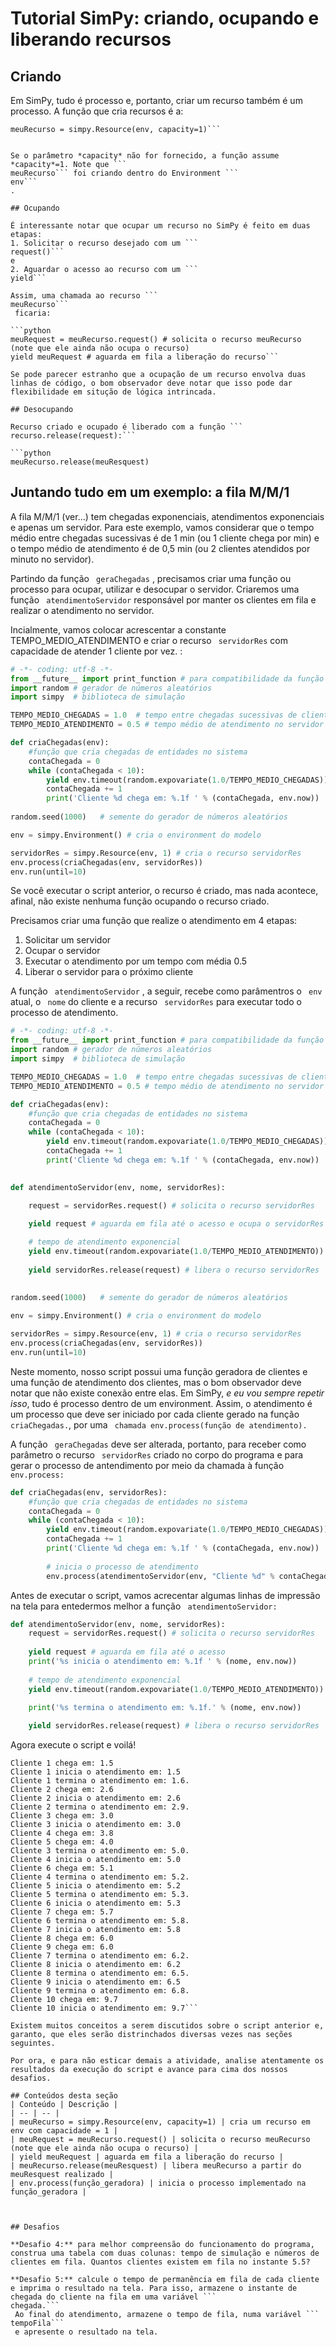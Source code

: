 # Tutorial SimPy: criando, ocupando e liberando recursos

## Criando

Em SimPy, tudo é processo e, portanto, criar um recurso também é um processo. A função que cria recursos é a: 

<!---
"criar um recurso também é um processo"???

alternativa:
Em simulação, simulamos processos que consomem recursos normalmente limitados. Quando um recurso é requisitado e não está disponível, há formação de filas.

Nos modelos de simulação, precisamos criar os recursos, que são ocupados e liberados ao longo da imsulção por entidades.

Por exemplo, na simulação de uma fábrica, criamos os recursos "máquinas" que serão utilizados nos processos de fabricação.

No SimPy, a sintaxe para criar um recurso é:
--->

```
meuRecurso = simpy.Resource(env, capacity=1)```


Se o parâmetro *capacity* não for fornecido, a função assume *capacity*=1. Note que ```
meuRecurso``` foi criando dentro do Environment ```
env```
.

## Ocupando

É interessante notar que ocupar um recurso no SimPy é feito em duas etapas:
1. Solicitar o recurso desejado com um ```
request()```
e
2. Aguardar o acesso ao recurso com um ```
yield```

Assim, uma chamada ao recurso ```
meuRecurso```
 ficaria:

```python
meuRequest = meuRecurso.request() # solicita o recurso meuRecurso (note que ele ainda não ocupa o recurso)
yield meuRequest # aguarda em fila a liberação do recurso```

Se pode parecer estranho que a ocupação de um recurso envolva duas linhas de código, o bom observador deve notar que isso pode dar flexibilidade em situção de lógica intrincada.

## Desocupando

Recurso criado e ocupado é liberado com a função ```
recurso.release(request):```

```python
meuRecurso.release(meuResquest)
```

## Juntando tudo em um exemplo: a fila M/M/1

A fila M/M/1 (ver...) tem chegadas exponenciais, atendimentos exponenciais e apenas um servidor. Para este exemplo, vamos considerar que o tempo médio entre chegadas sucessivas é de 1 min (ou 1 cliente chega por min) e o tempo médio de atendimento é de 0,5 min (ou 2 clientes atendidos por minuto no servidor).

Partindo da função ```
geraChegadas```
, precisamos criar uma função ou processo para ocupar, utilizar e desocupar o servidor. Criaremos uma função ```
atendimentoServidor```
 responsável por manter os clientes em fila e realizar o atendimento no servidor.
 
 Incialmente, vamos colocar acrescentar a constante TEMPO_MEDIO_ATENDIMENTO e criar o recurso ```
servidorRes``` com capacidade de atender 1 cliente por vez.
:
 
```python
# -*- coding: utf-8 -*-
from __future__ import print_function # para compatibilidade da função print com o Python 3
import random # gerador de números aleatórios
import simpy  # biblioteca de simulação

TEMPO_MEDIO_CHEGADAS = 1.0  # tempo entre chegadas sucessivas de clientes
TEMPO_MEDIO_ATENDIMENTO = 0.5 # tempo médio de atendimento no servidor

def criaChegadas(env):
    #função que cria chegadas de entidades no sistema
    contaChegada = 0
    while (contaChegada < 10):
        yield env.timeout(random.expovariate(1.0/TEMPO_MEDIO_CHEGADAS))
        contaChegada += 1
        print('Cliente %d chega em: %.1f ' % (contaChegada, env.now))
        
random.seed(1000)   # semente do gerador de números aleatórios

env = simpy.Environment() # cria o environment do modelo

servidorRes = simpy.Resource(env, 1) # cria o recurso servidorRes
env.process(criaChegadas(env, servidorRes))
env.run(until=10)
```
Se você executar o script anterior, o recurso é criado, mas nada acontece, afinal, não existe nenhuma função ocupando o recurso criado.

Precisamos criar uma função que realize o atendimento em 4 etapas:
1. Solicitar um servidor
2. Ocupar o servidor
3. Executar o atendimento por um tempo com média 0.5
4. Liberar o servidor para o próximo cliente

A função ```
atendimentoServidor```
, a seguir, recebe como parâmentros o ```
env```
 atual, o ```
nome```
 do cliente e a recurso ```
servidorRes```
 para executar todo o processo de atendimento.

```python
# -*- coding: utf-8 -*-
from __future__ import print_function # para compatibilidade da função print com o Python 3
import random # gerador de números aleatórios
import simpy  # biblioteca de simulação

TEMPO_MEDIO_CHEGADAS = 1.0  # tempo entre chegadas sucessivas de clientes
TEMPO_MEDIO_ATENDIMENTO = 0.5 # tempo médio de atendimento no servidor

def criaChegadas(env):
    #função que cria chegadas de entidades no sistema
    contaChegada = 0
    while (contaChegada < 10):
        yield env.timeout(random.expovariate(1.0/TEMPO_MEDIO_CHEGADAS))
        contaChegada += 1
        print('Cliente %d chega em: %.1f ' % (contaChegada, env.now))
        

def atendimentoServidor(env, nome, servidorRes):

    request = servidorRes.request() # solicita o recurso servidorRes
    
    yield request # aguarda em fila até o acesso e ocupa o servidorRes

    # tempo de atendimento exponencial
    yield env.timeout(random.expovariate(1.0/TEMPO_MEDIO_ATENDIMENTO))
    
    yield servidorRes.release(request) # libera o recurso servidorRes
    
    
random.seed(1000)   # semente do gerador de números aleatórios

env = simpy.Environment() # cria o environment do modelo

servidorRes = simpy.Resource(env, 1) # cria o recurso servidorRes
env.process(criaChegadas(env, servidorRes))
env.run(until=10)

```
Neste momento, nosso script possui uma função geradora de clientes e uma função de atendimento dos clientes, mas o bom observador deve notar que não existe conexão entre elas. Em SimPy, *e eu vou sempre repetir isso*, tudo é processo dentro de um environment. Assim, o atendimento é um processo que deve ser iniciado por cada cliente gerado na função ```
criaChegadas.```, por uma ```
chamada env.process(função de atendimento).```

A função ```
geraChegadas```
 deve ser alterada, portanto, para receber como parâmetro o recurso ```
servidorRes```
 criado no corpo do programa e para gerar o processo de antendimento por meio da chamada à função ```
env.process:```

```python
def criaChegadas(env, servidorRes):
    #função que cria chegadas de entidades no sistema
    contaChegada = 0
    while (contaChegada < 10):
        yield env.timeout(random.expovariate(1.0/TEMPO_MEDIO_CHEGADAS))
        contaChegada += 1
        print('Cliente %d chega em: %.1f ' % (contaChegada, env.now))
        
        # inicia o processo de atendimento
        env.process(atendimentoServidor(env, "Cliente %d" % contaChegada, servidorRes))
```

 Antes de executar o script, vamos acrecentar algumas linhas de impressão na tela para entedermos melhor a função ```
atendimentoServidor:```

```python
def atendimentoServidor(env, nome, servidorRes):
    request = servidorRes.request() # solicita o recurso servidorRes
    
    yield request # aguarda em fila até o acesso
    print('%s inicia o atendimento em: %.1f ' % (nome, env.now))
    
    # tempo de atendimento exponencial
    yield env.timeout(random.expovariate(1.0/TEMPO_MEDIO_ATENDIMENTO))

    print('%s termina o atendimento em: %.1f.' % (nome, env.now)) 
    
    yield servidorRes.release(request) # libera o recurso servidorRes
```
Agora execute o script e voilá!

```
Cliente 1 chega em: 1.5 
Cliente 1 inicia o atendimento em: 1.5 
Cliente 1 termina o atendimento em: 1.6.
Cliente 2 chega em: 2.6 
Cliente 2 inicia o atendimento em: 2.6 
Cliente 2 termina o atendimento em: 2.9.
Cliente 3 chega em: 3.0 
Cliente 3 inicia o atendimento em: 3.0 
Cliente 4 chega em: 3.8 
Cliente 5 chega em: 4.0 
Cliente 3 termina o atendimento em: 5.0.
Cliente 4 inicia o atendimento em: 5.0 
Cliente 6 chega em: 5.1 
Cliente 4 termina o atendimento em: 5.2.
Cliente 5 inicia o atendimento em: 5.2 
Cliente 5 termina o atendimento em: 5.3.
Cliente 6 inicia o atendimento em: 5.3 
Cliente 7 chega em: 5.7 
Cliente 6 termina o atendimento em: 5.8.
Cliente 7 inicia o atendimento em: 5.8 
Cliente 8 chega em: 6.0 
Cliente 9 chega em: 6.0 
Cliente 7 termina o atendimento em: 6.2.
Cliente 8 inicia o atendimento em: 6.2 
Cliente 8 termina o atendimento em: 6.5.
Cliente 9 inicia o atendimento em: 6.5 
Cliente 9 termina o atendimento em: 6.8.
Cliente 10 chega em: 9.7 
Cliente 10 inicia o atendimento em: 9.7```

Existem muitos conceitos a serem discutidos sobre o script anterior e, garanto, que eles serão distrinchados diversas vezes nas seções seguintes. 

Por ora, e para não esticar demais a atividade, analise atentamente os resultados da execução do script e avance para cima dos nossos desafios.

## Conteúdos desta seção
| Conteúdo | Descrição |
| -- | -- |
| meuRecurso = simpy.Resource(env, capacity=1) | cria um recurso em env com capacidade = 1 |
| meuRequest = meuRecurso.request() | solicita o recurso meuRecurso (note que ele ainda não ocupa o recurso) |
| yield meuRequest | aguarda em fila a liberação do recurso |
| meuRecurso.release(meuResquest) | libera meuRecurso a partir do meuResquest realizado |
| env.process(função_geradora) | inicia o processo implementado na função_geradora |



## Desafios

**Desafio 4:** para melhor compreensão do funcionamento do programa, construa uma tabela com duas colunas: tempo de simulação e números de clientes em fila. Quantos clientes existem em fila no instante 5.5?

**Desafio 5:** calcule o tempo de permanência em fila de cada cliente e imprima o resultado na tela. Para isso, armazene o instante de chegada do cliente na fila em uma variável ```
chegada.```
 Ao final do atendimento, armazene o tempo de fila, numa variável ```
tempoFila```
 e apresente o resultado na tela.


    
